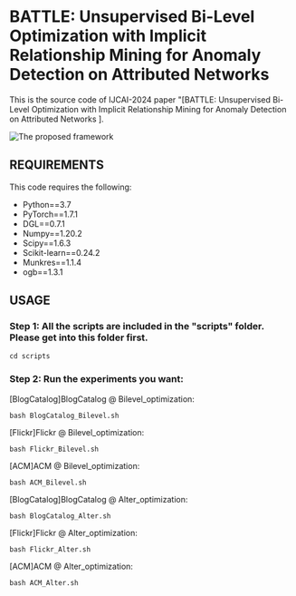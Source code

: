 # BATTLE: Unsupervised Bi-Level Optimization with Implicit Relationship Mining for Anomaly Detection on Attributed Networks

This is the source code of IJCAI-2024 paper "[BATTLE: Unsupervised Bi-Level Optimization with Implicit Relationship Mining for Anomaly Detection on Attributed Networks
]. 

![The proposed framework](framework.png)

## REQUIREMENTS
This code requires the following:
* Python==3.7
* PyTorch==1.7.1
* DGL==0.7.1
* Numpy==1.20.2
* Scipy==1.6.3
* Scikit-learn==0.24.2
* Munkres==1.1.4
* ogb==1.3.1

## USAGE
### Step 1: All the scripts are included in the "scripts" folder. Please get into this folder first.
```
cd scripts
```

### Step 2: Run the experiments you want:

\[BlogCatalog\]BlogCatalog @ Bilevel_optimization:
```
bash BlogCatalog_Bilevel.sh
```
\[Flickr\]Flickr @ Bilevel_optimization:
```
bash Flickr_Bilevel.sh
```
\[ACM\]ACM @ Bilevel_optimization:
```
bash ACM_Bilevel.sh
```
\[BlogCatalog\]BlogCatalog @ Alter_optimization:
```
bash BlogCatalog_Alter.sh
```
\[Flickr\]Flickr @ Alter_optimization:
```
bash Flickr_Alter.sh
```
\[ACM\]ACM @ Alter_optimization:
```
bash ACM_Alter.sh
```
